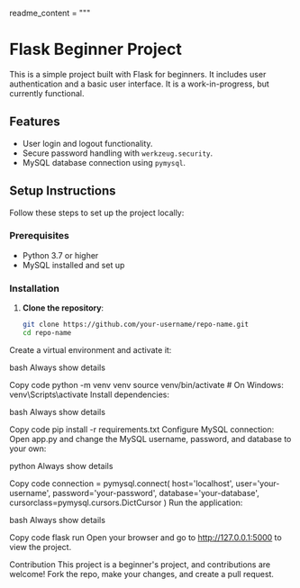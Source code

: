 readme_content = """
# Flask Beginner Project

This is a simple project built with Flask for beginners. It includes user authentication and a basic user interface. It is a work-in-progress, but currently functional.

## Features

- User login and logout functionality.
- Secure password handling with `werkzeug.security`.
- MySQL database connection using `pymysql`.

## Setup Instructions

Follow these steps to set up the project locally:

### Prerequisites

- Python 3.7 or higher
- MySQL installed and set up

### Installation

1. **Clone the repository**:
   ```bash
   git clone https://github.com/your-username/repo-name.git
   cd repo-name
Create a virtual environment and activate it:

bash
Always show details

Copy code
python -m venv venv
source venv/bin/activate  # On Windows: venv\\Scripts\\activate
Install dependencies:

bash
Always show details

Copy code
pip install -r requirements.txt
Configure MySQL connection: Open app.py and change the MySQL username, password, and database to your own:

python
Always show details

Copy code
connection = pymysql.connect(
    host='localhost',
    user='your-username',
    password='your-password',
    database='your-database',
    cursorclass=pymysql.cursors.DictCursor
)
Run the application:

bash
Always show details

Copy code
flask run
Open your browser and go to http://127.0.0.1:5000 to view the project.

Contribution
This project is a beginner's project, and contributions are welcome! Fork the repo, make your changes, and create a pull request.
